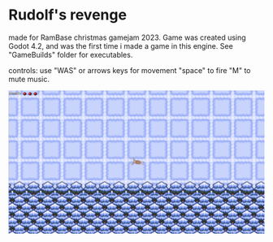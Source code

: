# Rudolf's revenge
made for RamBase christmas gamejam 2023.
Game was created using Godot 4.2, and was the first time i made a game in this engine.
See "GameBuilds" folder for executables.

controls:
use "WAS" or arrows keys for movement
"space" to fire
"M" to mute music.

![alt text](screenshot.png)

